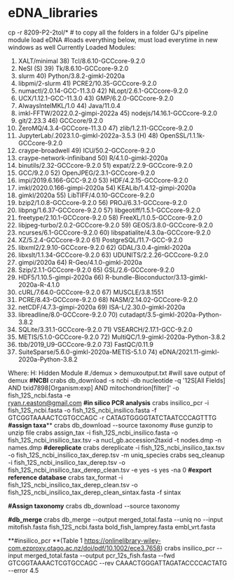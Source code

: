 # eDNA_libraries
cp -r 8209-P2-2tol/* # to copy all the folders in a folder
GJ's pipeline
module load eDNA #loads everything below, must load everytime in new windows as well
Currently Loaded Modules:
  1) XALT/minimal                                   38) Tcl/8.6.10-GCCcore-9.2.0
  2) NeSI                                      (S)  39) Tk/8.6.10-GCCcore-9.2.0
  3) slurm                                          40) Python/3.8.2-gimkl-2020a
  4) libpmi/2-slurm                                 41) PCRE2/10.35-GCCcore-9.2.0
  5) numactl/2.0.14-GCC-11.3.0                      42) NLopt/2.6.1-GCCcore-9.2.0
  6) UCX/1.12.1-GCC-11.3.0                          43) GMP/6.2.0-GCCcore-9.2.0
  7) AlwaysIntelMKL/1.0                             44) Java/11.0.4
  8) imkl-FFTW/2022.0.2-gimpi-2022a                 45) nodejs/14.16.1-GCCcore-9.2.0
  9) git/2.23.3                                     46) GCCcore/9.2.0
 10) ZeroMQ/4.3.4-GCCcore-11.3.0                    47) zlib/1.2.11-GCCcore-9.2.0
 11) JupyterLab/.2023.1.0-gimkl-2022a-3.5.3    (H)  48) OpenSSL/1.1.1k-GCCcore-9.2.0
 12) craype-broadwell                               49) ICU/50.2-GCCcore-9.2.0
 13) craype-network-infiniband                      50) R/4.1.0-gimkl-2020a
 14) binutils/2.32-GCCcore-9.2.0                    51) expat/2.2.9-GCCcore-9.2.0
 15) GCC/9.2.0                                      52) OpenJPEG/2.3.1-GCCcore-9.2.0
 16) impi/2019.6.166-GCC-9.2.0                      53) HDF/4.2.15-GCCcore-9.2.0
 17) imkl/2020.0.166-gimpi-2020a                    54) KEALib/1.4.12-gimpi-2020a
 18) gimkl/2020a                                    55) LibTIFF/4.0.10-GCCcore-9.2.0
 19) bzip2/1.0.8-GCCcore-9.2.0                      56) PROJ/6.3.1-GCCcore-9.2.0
 20) libpng/1.6.37-GCCcore-9.2.0                    57) libgeotiff/1.5.1-GCCcore-9.2.0
 21) freetype/2.10.1-GCCcore-9.2.0                  58) FreeXL/1.0.5-GCCcore-9.2.0
 22) libjpeg-turbo/2.0.2-GCCcore-9.2.0              59) GEOS/3.8.0-GCCcore-9.2.0
 23) ncurses/6.1-GCCcore-9.2.0                      60) libspatialite/4.3.0a-GCCcore-9.2.0
 24) XZ/5.2.4-GCCcore-9.2.0                         61) PostgreSQL/11.7-GCC-9.2.0
 25) libxml2/2.9.10-GCCcore-9.2.0                   62) GDAL/3.0.4-gimkl-2020a
 26) libxslt/1.1.34-GCCcore-9.2.0                   63) UDUNITS/2.2.26-GCCcore-9.2.0
 27) gimpi/2020a                                    64) R-Geo/4.1.0-gimkl-2020a
 28) Szip/2.1.1-GCCcore-9.2.0                       65) GSL/2.6-GCCcore-9.2.0
 29) HDF5/1.10.5-gimpi-2020a                        66) R-bundle-Bioconductor/3.13-gimkl-2020a-R-4.1.0
 30) cURL/7.64.0-GCCcore-9.2.0                      67) MUSCLE/3.8.1551
 31) PCRE/8.43-GCCcore-9.2.0                        68) NASM/2.14.02-GCCcore-9.2.0
 32) netCDF/4.7.3-gimpi-2020a                       69) ISA-L/2.30.0-gimkl-2020a
 33) libreadline/8.0-GCCcore-9.2.0                  70) cutadapt/3.5-gimkl-2020a-Python-3.8.2
 34) SQLite/3.31.1-GCCcore-9.2.0                    71) VSEARCH/2.17.1-GCC-9.2.0
 35) METIS/5.1.0-GCCcore-9.2.0                      72) MultiQC/1.9-gimkl-2020a-Python-3.8.2
 36) tbb/2019_U9-GCCcore-9.2.0                      73) FastQC/0.11.9
 37) SuiteSparse/5.6.0-gimkl-2020a-METIS-5.1.0      74) eDNA/2021.11-gimkl-2020a-Python-3.8.2

  Where:
   H:  Hidden Module
#./demux > demuxoutput.txt #will save output of demux
**#NCBI**
   crabs db_download -s ncbi -db nucleotide -q '12S[All Fields] AND txid7898[Organism:exp] AND mitochondrion[filter]' -o fish_12S_ncbi.fasta -e     
   ryan.r.easton@gmail.com
**#in silico PCR analysis**
crabs insilico_pcr -i fish_12S_ncbi.fasta -o fish_12S_ncbi_insilico.fasta -f GTCGGTAAAACTCGTGCCAGC -r CATAGTGGGGTATCTAATCCCAGTTTG
**#assign taxa****
  crabs db_download --source taxonomy #use gunzip to unzip file
  crabs assign_tax -i fish_12S_ncbi_insilico.fasta -o fish_12S_ncbi_insilico_tax.tsv -a nucl_gb.accession2taxid -t nodes.dmp -n names.dmp
**#dereplicate**
  crabs dereplicate -i fish_12S_ncbi_insilico_tax.tsv -o fish_12S_ncbi_insilico_tax_derep.tsv -m uniq_species
  crabs seq_cleanup -i fish_12S_ncbi_insilico_tax_derep.tsv -o fish_12S_ncbi_insilico_tax_derep_clean.tsv -e yes -s yes -na 0
**#export reference database**
  crabs tax_format -i fish_12S_ncbi_insilico_tax_derep_clean.tsv -o fish_12S_ncbi_insilico_tax_derep_clean_sintax.fasta -f sintax

**#Assign taxonomy**
crabs db_download --source taxonomy

**#db_merge**
crabs db_merge --output merged_total.fasta --uniq no --input mitofish.fasta fish_12S_ncbi.fasta bold_fish_lamprey.fasta embl_vrt.fasta

**#insilico_pcr **(Table 1 https://onlinelibrary-wiley-com.ezproxy.otago.ac.nz/doi/pdf/10.1002/ece3.7658)
crabs insilico_pcr --input merged_total.fasta --output pcr_12s_fish.fasta --fwd GTCGGTAAAACTCGTGCCAGC --rev CAAACTGGGATTAGATACCCCACTATG --error 4.5
